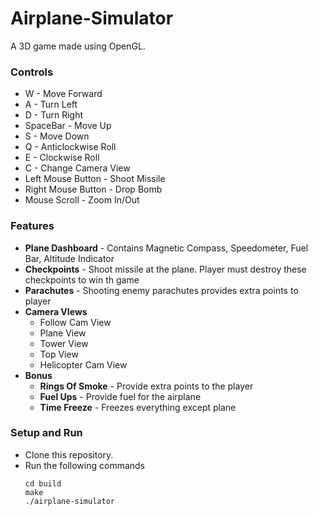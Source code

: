 # Airplane-Simulator
A 3D game made using OpenGL.
### Controls
* W - Move Forward
* A - Turn Left
* D - Turn Right
* SpaceBar - Move Up
* S - Move Down
* Q - Anticlockwise Roll
* E - Clockwise Roll
* C - Change Camera View
* Left Mouse Button - Shoot Missile
* Right Mouse Button - Drop Bomb
* Mouse Scroll - Zoom In/Out
### Features
* __Plane Dashboard__ - Contains Magnetic Compass, Speedometer, Fuel Bar, Altitude Indicator
* __Checkpoints__ - Shoot missile at the plane. Player must destroy these checkpoints to win th game
* __Parachutes__ - Shooting enemy parachutes provides extra points to player
* __Camera VIews__
  * Follow Cam View
  * Plane View
  * Tower View
  * Top View
  * Helicopter Cam View
* __Bonus__
  * __Rings Of Smoke__ - Provide extra points to the player
  * __Fuel Ups__ - Provide fuel for the airplane
  * __Time Freeze__ - Freezes everything except plane

### Setup and Run
* Clone this repository.
* Run the following commands
    ```
    cd build
    make
    ./airplane-simulator
    ```


